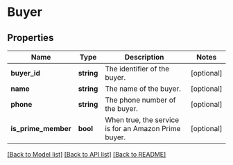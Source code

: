 # Buyer

## Properties
Name | Type | Description | Notes
------------ | ------------- | ------------- | -------------
**buyer_id** | **string** | The identifier of the buyer. | [optional] 
**name** | **string** | The name of the buyer. | [optional] 
**phone** | **string** | The phone number of the buyer. | [optional] 
**is_prime_member** | **bool** | When true, the service is for an Amazon Prime buyer. | [optional] 

[[Back to Model list]](../../README.md#documentation-for-models) [[Back to API list]](../../README.md#documentation-for-api-endpoints) [[Back to README]](../../README.md)

